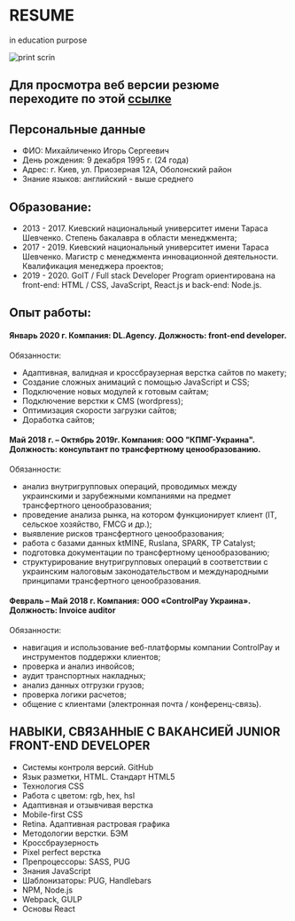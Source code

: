 # RESUME 
in education purpose

![print scrin](https://avatars0.githubusercontent.com/u/50461642?s=460&v=4)

## Для просмотра веб версии резюме переходите по этой [ссылке](https://imykhailychenko.github.io/resume-v3-with-react/)

## Персональные данные

- ФИО: Михайличенко Игорь Сергеевич
- День рождения: 9 декабря 1995 г. (24 года)
- Адрес: г. Киев, ул. Приозерная 12А, Оболонский район
- Знание языков: английский - выше среднего

## Образование:

- 2013 - 2017. Киевский национальный университет имени Тараса Шевченко. Степень бакалавра в области менеджмента;
- 2017 - 2019. Киевский национальный университет имени Тараса Шевченко. Магистр с менеджмента инновационной деятельности. Квалификация менеджера проектов;
- 2019 - 2020. GoIT / Full stack Developer Program ориентирована на front-end: HTML / CSS, JavaScript, React.js и back-end: Node.js.

## Опыт работы:

#### Январь 2020 г. Компания: DL.Agency. Должность: front-end developer.

Обязанности:
- Адаптивная, валидная и кроссбраузерная верстка сайтов по макету;
- Создание сложных анимаций с помощью JavaScript и CSS;
- Подключение новых модулей к готовым сайтам;
- Подключение верстки к CMS (wordpress);
- Оптимизация скорости загрузки сайтов;
- Доработка сайтов;


#### Май 2018 г. – Октябрь 2019г. Компания: ООО "КПМГ-Украина". Должность: консультант по трансфертному ценообразованию.

Обязанности:
- анализ внутригрупповых операций, проводимых между украинскими и зарубежными компаниями на предмет трансфертного ценообразования;
- проведение анализа рынка, на котором функционирует клиент (IT, сельское хозяйство, FMCG и др.);
- выявление рисков трансфертного ценообразования;
- работа с базами данных ktMINE, Ruslana, SPARK, TP Catalyst;
- подготовка документации по трансфертному ценообразованию;
- структурирование внутригрупповых операций в соответствии с украинским налоговым законодательством и международными принципами трансфертного ценообразования.

#### Февраль – Май 2018 г. Компания: ООО «ControlPay Украина». Должность: Invoice auditor

Обязанности:
- навигация и использование веб-платформы компании ControlPay и инструментов поддержки клиентов;
- проверка и анализ инвойсов;
- аудит транспортных накладных;
- анализ данных отгрузки грузов;
- проверка логики расчетов;
- общение с клиентами (электронная почта / конференц-связь).

## НАВЫКИ, СВЯЗАННЫЕ С ВАКАНСИЕЙ JUNIOR FRONT-END DEVELOPER

- Системы контроля версий. GitHub
- Язык разметки, HTML. Стандарт HTML5
- Технология CSS
- Работа с цветом: rgb, hex, hsl
- Адаптивная и отзывчивая верстка
- Mobile-first CSS
- Retina. Адаптивная растровая графика
- Методологии верстки. БЭM
- Кроссбраузерность
- Pixel perfect верстка
- Препроцессоры: SASS, PUG
- Знания JavaScript
- Шаблонизаторы: PUG, Handlebars
- NPM, Node.js
- Webpack, GULP
- Основы React
